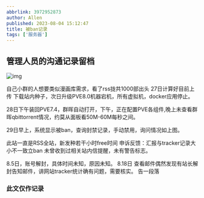 ```yaml
---
abbrlink: 3972952873
author: Allen
published: 2023-08-04 15:12:47
title: 被ban记录
tags: ['服务器']
---
```

## 管理人员的沟通记录留档



![img](https://image.arere.world/pic/azusa_banned_note/梓喵被ban申诉记录.png)

自己小群的人想要类似漫画库需求，看了rss拢共1000部出头
27日计算好目前上传 下载站内种子，次日升级PVE8.0机器宕机，所有虚拟机，docker应用停止。

28日下午装回PVE7.4，群晖自动打开，下午，正在配置PVE各组件,晚上未查看群晖qbittorrent情况，约莫从面板看50M-60M每秒之间。

29日早上，系统显示被ban，查询封禁记录，手动禁用，询问情况如上图。

此站一直是RSS全站，新发种若干小时free时间
申诉反馈：汇报与tracker记录大小不一致立ban
未曾收到过相关站内信提醒，未有警告标志。


8.5日，账号解封，具体时间未知，原因未知。
8.18日 查看邮件偶然发现有站长解封告知邮件，讲网站tracker统计确有问题，需要核实。  告一段落



### 此文仅作记录